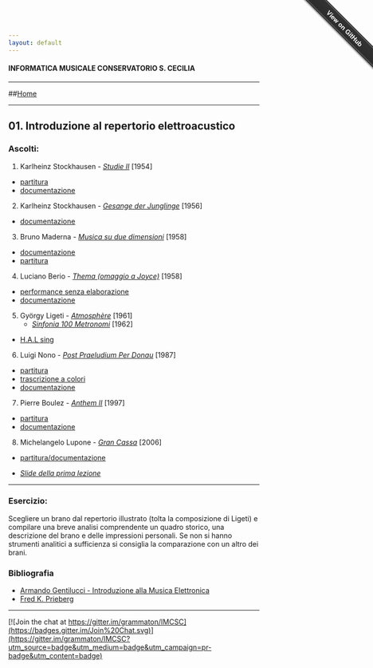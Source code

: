 ```yaml
---
layout: default
---
```

#### INFORMATICA MUSICALE CONSERVATORIO S. CECILIA
----

##[Home](https://demartinomrc.github.io/IMCSC)

----



## 01. Introduzione al repertorio elettroacustico

### Ascolti:


 1. Karlheinz Stockhausen - [*Studie II*](https://copy.com/cj7Sr4beROKA87gv) [1954]
   * [partitura](https://copy.com/n417AAu7o9PsSUeQ) 
   * [documentazione](https://copy.com/J3x8kOdhfOhiF9aC)
 2. Karlheinz Stockhausen - [*Gesange der Junglinge*](https://copy.com/WktIvueSE1PNJ84i) [1956]
   * [documentazione](https://copy.com/Wo1T4JERUs8wXOjU)
 3. Bruno Maderna - [*Musica su due dimensioni*](https://www.youtube.com/watch?v=DrgBBjNbeQM) [1958]
   * [documentazione](https://copy.com/7M4j3uCuoLkXhuAY)
   * [partitura](https://copy.com/IkQEPXrUXNloSb4Y)
 4. Luciano Berio - [*Thema (omaggio a Joyce)*](https://copy.com/iqCmiv78k9XvcsN6) [1958]
   * [performance senza elaborazione](https://copy.com/xAFNmSpysLPpxgRP)
   * [documentazione](https://copy.com/XsfJC6gLKMZT6UIB)
 5. György Ligeti - [*Atmosphère*](https://copy.com/yyTQBE6ymdICwXBg) [1961]
     * [*Sinfonia 100 Metronomi*](https://copy.com/NhQLnylwOI3H1RXk) [1962]
   * [H.A.L sing](https://copy.com/9HhPeJJEcdMoiOHl)
 6. Luigi Nono - [*Post Praeludium Per Donau*](https://copy.com/jPAOh9t1ddmBC4N8) [1987]
   * [partitura](https://copy.com/RoIGAryFXMi90Po9)
   * [trascrizione a colori](https://copy.com/WTuGFzQ2WN4pqGGK)
   * [documentazione](https://copy.com/sGCu7fhzTh9enjq8)
 7. Pierre Boulez - [*Anthem II*](https://copy.com/9kq1jQ8tdS3WSD31) [1997]
   * [partitura](https://copy.com/eTVJ3IlphRsU0ucl)
   * [documentazione](https://copy.com/7Cvvs7ol3slfvVuZ)
 8. Michelangelo Lupone - [*Gran Cassa*](https://copy.com/aBsAUW9rS3IUhmPt) [2006]
   * [partitura/documentazione](https://copy.com/oOczYrC49Luggy2B)
 
  
 
 
* [*Slide della prima lezione*](https://copy.com/CC2z2hjd1LZmPSNM)
 
----

### Esercizio:

Scegliere un brano dal repertorio illustrato (tolta la composizione di Ligeti) e compilare una breve analisi comprendente un quadro storico, una descrizione del brano e delle impressioni personali. Se non si hanno strumenti analitici a sufficienza si consiglia la comparazione con un altro dei brani.


### Bibliografia

 - [Armando Gentilucci - Introduzione alla Musica Elettronica](https://copy.com/gmatZ8qkaw1WROAG)
 - [Fred K. Prieberg](https://copy.com/mU6LRdCdxUlrVAIZ)
 
----

[![Join the chat at https://gitter.im/grammaton/IMCSC](https://badges.gitter.im/Join%20Chat.svg)](https://gitter.im/grammaton/IMCSC?utm_source=badge&utm_medium=badge&utm_campaign=pr-badge&utm_content=badge)
 
<div class="github-fork-ribbon-wrapper right fixed" style="width: 150px;height: 150px;position: fixed;overflow: hidden;top: 0;z-index: 9999;pointer-events: none;right: 0;"><div class="github-fork-ribbon" style="position: absolute;padding: 2px 0;background-color: #333;background-image: linear-gradient(to bottom, rgba(0, 0, 0, 0), rgba(0, 0, 0, 0.15));-webkit-box-shadow: 0 2px 3px 0 rgba(0, 0, 0, 0.5);-moz-box-shadow: 0 2px 3px 0 rgba(0, 0, 0, 0.5);box-shadow: 0 2px 3px 0 rgba(0, 0, 0, 0.5);z-index: 9999;pointer-events: auto;top: 42px;right: -43px;-webkit-transform: rotate(45deg);-moz-transform: rotate(45deg);-ms-transform: rotate(45deg);-o-transform: rotate(45deg);transform: rotate(45deg);"><a href="https://github.com/grammaton/IMCSC" style="font: 700 13px &quot;Helvetica Neue&quot;, Helvetica, Arial, sans-serif;color: #fff;text-decoration: none;text-shadow: 0 -1px rgba(0, 0, 0, 0.5);text-align: center;width: 200px;line-height: 20px;display: inline-block;padding: 2px 0;border-width: 1px 0;border-style: dotted;border-color: rgba(255, 255, 255, 0.7);">View on GitHub</a></div></div>
